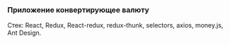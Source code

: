 

### Приложение конвертирующее валюту

Стек: React, Redux, React-redux, redux-thunk, 
selectors, axios, money.js, Ant Design. 

